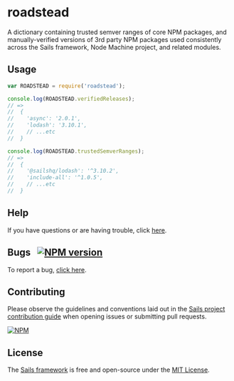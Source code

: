 # roadstead

A dictionary containing trusted semver ranges of core NPM packages, and manually-verified versions of 3rd party NPM packages used consistently across the Sails framework, Node Machine project, and related modules.

## Usage

```javascript
var ROADSTEAD = require('roadstead');
```

```javascript
console.log(ROADSTEAD.verifiedReleases);
// =>
//  {
//    'async': '2.0.1',
//    'lodash': '3.10.1',
//    // ...etc
//  }
```

```javascript
console.log(ROADSTEAD.trustedSemverRanges);
// =>
//  {
//    '@sailshq/lodash': '^3.10.2',
//    'include-all': '^1.0.5',
//    // ...etc
//  }
```

## Help

If you have questions or are having trouble, click [here](http://sailsjs.com/support).


## Bugs &nbsp; [![NPM version](https://badge.fury.io/js/roadstead.svg)](http://npmjs.com/package/roadstead)

To report a bug, [click here](http://sailsjs.com/bugs).


## Contributing

Please observe the guidelines and conventions laid out in the [Sails project contribution guide](http://sailsjs.com/contribute) when opening issues or submitting pull requests.

[![NPM](https://nodei.co/npm/roadstead.png?downloads=true)](http://npmjs.com/package/roadstead)

## License

The [Sails framework](http://sailsjs.com) is free and open-source under the [MIT License](http://sailsjs.com/license).

